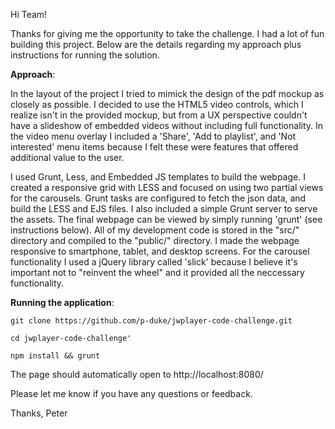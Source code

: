 Hi Team!

Thanks for giving me the opportunity to take the challenge. I had a lot of fun building this project. Below are the details regarding my approach plus instructions for running the solution.

**Approach**:

In the layout of the project I tried to mimick the design of the pdf mockup as closely as possible. I decided to use the HTML5 video controls, which I realize isn't
in the provided mockup, but from a UX perspective couldn't have a slideshow of embedded videos without including full functionality. In the video menu overlay I 
included a 'Share', 'Add to playlist', and 'Not interested' menu items because I felt these were features that offered additional value to the user.

I used Grunt, Less, and Embedded JS templates to build the webpage. I created a responsive grid with LESS and focused on using two partial views for the carousels. 
Grunt tasks are configured to fetch the json data, and build the LESS and EJS files. I also included a simple Grunt server to serve the assets. The final webpage can 
be viewed by simply running 'grunt' (see instructions below). All of my development code is stored in the "src/" directory and compiled to the "public/" directory. 
I made the webpage responsive to smartphone, tablet, and desktop screens. For the carousel functionality I used a jQuery library called 'slick' because I believe it's
important not to "reinvent the wheel" and it provided all the neccessary functionality.

**Running the application**:

`git clone https://github.com/p-duke/jwplayer-code-challenge.git`

`cd jwplayer-code-challenge'`

`npm install && grunt`

The page should automatically open to http://localhost:8080/

Please let me know if you have any questions or feedback.

Thanks,
Peter
